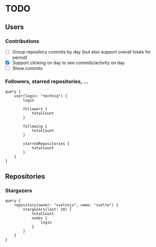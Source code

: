 # TODO

## Users

### Contributions

- [ ] Group repository commits by day (but also support overall totals for period)
- [x] Support clicking on day to see commits/activity on day
- [ ] Show commits

### Followers, starred repositories, ...

```gql
query {
	user(login: "techniq") {
		login

		followers {
			totalCount
		}

		following {
			totalCount
		}

		starredRepositories {
			totalCount
		}
	}
}
```

## Repositories

### Stargazers

```gql
query {
	repository(owner: "sveltejs", name: "svelte") {
		stargazers(last: 10) {
			totalCount
			nodes {
				login
			}
		}
	}
}
```
